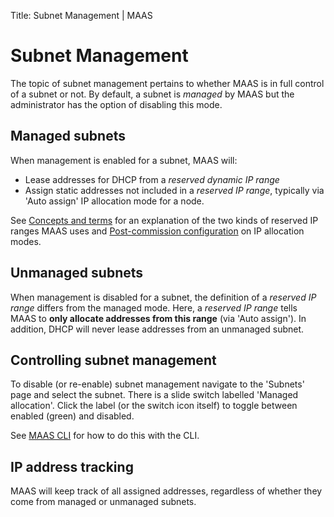 Title: Subnet Management | MAAS


# Subnet Management 

The topic of subnet management pertains to whether MAAS is in full control of a
subnet or not. By default, a subnet is *managed* by MAAS but the administrator
has the option of disabling this mode.


## Managed subnets

When management is enabled for a subnet, MAAS will:

- Lease addresses for DHCP from a *reserved dynamic IP range*
- Assign static addresses not included in a *reserved IP range*, typically via
  'Auto assign' IP allocation mode for a node.

See
[Concepts and terms](intro-concepts.md#ip-ranges)
for an explanation of the two kinds of reserved IP ranges MAAS uses and
[Post-commission configuration](installconfig-commission-nodes.md#post-commission-configuration)
on IP allocation modes.


## Unmanaged subnets

When management is disabled for a subnet, the definition of a *reserved IP
range* differs from the managed mode. Here, a *reserved IP range* tells MAAS to
**only allocate addresses from this range** (via 'Auto assign'). In addition,
DHCP will never lease addresses from an unmanaged subnet.


## Controlling subnet management

To disable (or re-enable) subnet management navigate to the 'Subnets' page and
select the subnet. There is a slide switch labelled 'Managed allocation'. Click
the label (or the switch icon itself) to toggle between enabled (green) and
disabled.

See [MAAS CLI](manage-cli-common.md#control-subnet-management) for how to do this
with the CLI.


## IP address tracking

MAAS will keep track of all assigned addresses, regardless of whether they come
from managed or unmanaged subnets.
